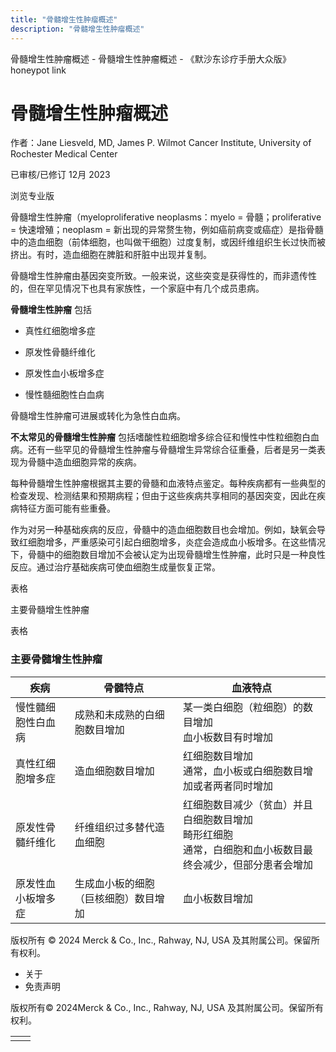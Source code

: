 ```yaml
---
title: "骨髓增生性肿瘤概述"
description: "骨髓增生性肿瘤概述"
---
```


﻿骨髓增生性肿瘤概述 \- 骨髓增生性肿瘤概述 \- 《默沙东诊疗手册大众版》 honeypot link

# 骨髓增生性肿瘤概述

作者：Jane Liesveld, MD, James P. Wilmot Cancer Institute, University of Rochester
Medical Center

已审核/已修订 12月 2023

浏览专业版

骨髓增生性肿瘤（myeloproliferative neoplasms：myelo = 骨髓；proliferative = 快速增殖；neoplasm = 新出现的异常赘生物，例如癌前病变或癌症）是指骨髓中的造血细胞（前体细胞，也叫做干细胞）过度复制，或因纤维组织生长过快而被挤出。有时，造血细胞在脾脏和肝脏中出现并复制。

骨髓增生性肿瘤由基因突变所致。一般来说，这些突变是获得性的，而非遗传性的，但在罕见情况下也具有家族性，一个家庭中有几个成员患病。

**骨髓增生性肿瘤** 包括

- 真性红细胞增多症

- 原发性骨髓纤维化

- 原发性血小板增多症

- 慢性髓细胞性白血病


骨髓增生性肿瘤可进展或转化为急性白血病。

**不太常见的骨髓增生性肿瘤** 包括嗜酸性粒细胞增多综合征和慢性中性粒细胞白血病。还有一些罕见的骨髓增生性肿瘤与骨髓增生异常综合征重叠，后者是另一类表现为骨髓中造血细胞异常的疾病。

每种骨髓增生性肿瘤根据其主要的骨髓和血液特点鉴定。每种疾病都有一些典型的检查发现、检测结果和预期病程；但由于这些疾病共享相同的基因突变，因此在疾病特征方面可能有些重叠。

作为对另一种基础疾病的反应，骨髓中的造血细胞数目也会增加。例如，缺氧会导致红细胞增多，严重感染可引起白细胞增多，炎症会造成血小板增多。在这些情况下，骨髓中的细胞数目增加不会被认定为出现骨髓增生性肿瘤，此时只是一种良性反应。通过治疗基础疾病可使血细胞生成量恢复正常。

表格

主要骨髓增生性肿瘤

表格

### 主要骨髓增生性肿瘤

| 疾病 | 骨髓特点 | 血液特点 |
| --- | --- | --- |
| 慢性髓细胞性白血病 | 成熟和未成熟的白细胞数目增加 | 某一类白细胞（粒细胞）的数目增加<br>血小板数目有时增加 |
| 真性红细胞增多症 | 造血细胞数目增加 | 红细胞数目增加 <br>通常，血小板或白细胞数目增加或者两者同时增加 |
| 原发性骨髓纤维化 | 纤维组织过多替代造血细胞 | 红细胞数目减少（贫血）并且白细胞数目增加<br>畸形红细胞<br>通常，白细胞和血小板数目最终会减少，但部分患者会增加 |
| 原发性血小板增多症 | 生成血小板的细胞（巨核细胞）数目增加 | 血小板数目增加 |



版权所有 © 2024
Merck & Co., Inc., Rahway, NJ, USA 及其附属公司。保留所有权利。

- 关于
- 免责声明

版权所有© 2024Merck & Co., Inc., Rahway, NJ, USA 及其附属公司。保留所有权利。

|     |     |
| --- | --- |
|  |  |